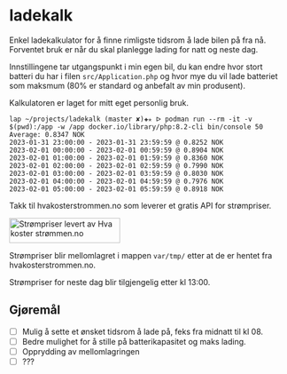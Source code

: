 # ladekalk

Enkel ladekalkulator for å finne rimligste tidsrom å lade bilen på fra nå. Forventet bruk er når du skal planlegge lading for natt og neste dag.

Innstillingene tar utgangspunkt i min egen bil, du kan endre hvor stort batteri du har i filen `src/Application.php` og hvor mye du vil lade batteriet som maksmum (80% er standard og anbefalt av min produsent).

Kalkulatoren er laget for mitt eget personlig bruk.

```
lap ~/projects/ladekalk (master ✘)✚✭ ᐅ podman run --rm -it -v $(pwd):/app -w /app docker.io/library/php:8.2-cli bin/console 50
Average: 0.8347 NOK
2023-01-31 23:00:00 - 2023-01-31 23:59:59 @ 0.8252 NOK
2023-02-01 00:00:00 - 2023-02-01 00:59:59 @ 0.8904 NOK
2023-02-01 01:00:00 - 2023-02-01 01:59:59 @ 0.8360 NOK
2023-02-01 02:00:00 - 2023-02-01 02:59:59 @ 0.7990 NOK
2023-02-01 03:00:00 - 2023-02-01 03:59:59 @ 0.8030 NOK
2023-02-01 04:00:00 - 2023-02-01 04:59:59 @ 0.7976 NOK
2023-02-01 05:00:00 - 2023-02-01 05:59:59 @ 0.8918 NOK
```

Takk til hvakosterstrommen.no som leverer et gratis API for strømpriser.

[<img src="https://ik.imagekit.io/ajdfkwyt/hva-koster-strommen/strompriser-levert-av-hvakosterstrommen_oTtWvqeiB.png" alt="Strømpriser levert av Hva koster strømmen.no" width="200" height="45" />](https://www.hvakosterstrommen.no/)

Strømpriser blir mellomlagret i mappen `var/tmp/` etter at de er hentet fra hvakosterstrommen.no.

Strømpriser for neste dag blir tilgjengelig etter kl 13:00.

## Gjøremål

- [ ] Mulig å sette et ønsket tidsrom å lade på, feks fra midnatt til kl 08.
- [ ] Bedre mulighet for å stille på batterikapasitet og maks lading.
- [ ] Opprydding av mellomlagringen
- [ ] ???
